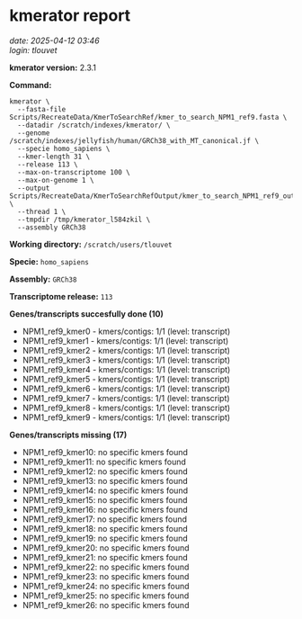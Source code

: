 # kmerator report
*date: 2025-04-12 03:46*  
*login: tlouvet*

**kmerator version:** 2.3.1

**Command:**

```
kmerator \
  --fasta-file Scripts/RecreateData/KmerToSearchRef/kmer_to_search_NPM1_ref9.fasta \
  --datadir /scratch/indexes/kmerator/ \
  --genome /scratch/indexes/jellyfish/human/GRCh38_with_MT_canonical.jf \
  --specie homo_sapiens \
  --kmer-length 31 \
  --release 113 \
  --max-on-transcriptome 100 \
  --max-on-genome 1 \
  --output Scripts/RecreateData/KmerToSearchRefOutput/kmer_to_search_NPM1_ref9_output \
  --thread 1 \
  --tmpdir /tmp/kmerator_l584zkil \
  --assembly GRCh38
```

**Working directory:** `/scratch/users/tlouvet`

**Specie:** `homo_sapiens`

**Assembly:** `GRCh38`

**Transcriptome release:** `113`

**Genes/transcripts succesfully done (10)**

- NPM1_ref9_kmer0 - kmers/contigs: 1/1 (level: transcript)
- NPM1_ref9_kmer1 - kmers/contigs: 1/1 (level: transcript)
- NPM1_ref9_kmer2 - kmers/contigs: 1/1 (level: transcript)
- NPM1_ref9_kmer3 - kmers/contigs: 1/1 (level: transcript)
- NPM1_ref9_kmer4 - kmers/contigs: 1/1 (level: transcript)
- NPM1_ref9_kmer5 - kmers/contigs: 1/1 (level: transcript)
- NPM1_ref9_kmer6 - kmers/contigs: 1/1 (level: transcript)
- NPM1_ref9_kmer7 - kmers/contigs: 1/1 (level: transcript)
- NPM1_ref9_kmer8 - kmers/contigs: 1/1 (level: transcript)
- NPM1_ref9_kmer9 - kmers/contigs: 1/1 (level: transcript)


**Genes/transcripts missing (17)**

- NPM1_ref9_kmer10: no specific kmers found
- NPM1_ref9_kmer11: no specific kmers found
- NPM1_ref9_kmer12: no specific kmers found
- NPM1_ref9_kmer13: no specific kmers found
- NPM1_ref9_kmer14: no specific kmers found
- NPM1_ref9_kmer15: no specific kmers found
- NPM1_ref9_kmer16: no specific kmers found
- NPM1_ref9_kmer17: no specific kmers found
- NPM1_ref9_kmer18: no specific kmers found
- NPM1_ref9_kmer19: no specific kmers found
- NPM1_ref9_kmer20: no specific kmers found
- NPM1_ref9_kmer21: no specific kmers found
- NPM1_ref9_kmer22: no specific kmers found
- NPM1_ref9_kmer23: no specific kmers found
- NPM1_ref9_kmer24: no specific kmers found
- NPM1_ref9_kmer25: no specific kmers found
- NPM1_ref9_kmer26: no specific kmers found
